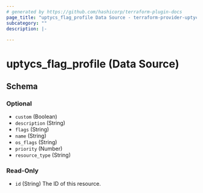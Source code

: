 ```yaml
---
# generated by https://github.com/hashicorp/terraform-plugin-docs
page_title: "uptycs_flag_profile Data Source - terraform-provider-uptycs"
subcategory: ""
description: |-
  
---
```


# uptycs_flag_profile (Data Source)





<!-- schema generated by tfplugindocs -->
## Schema

### Optional

- `custom` (Boolean)
- `description` (String)
- `flags` (String)
- `name` (String)
- `os_flags` (String)
- `priority` (Number)
- `resource_type` (String)

### Read-Only

- `id` (String) The ID of this resource.


